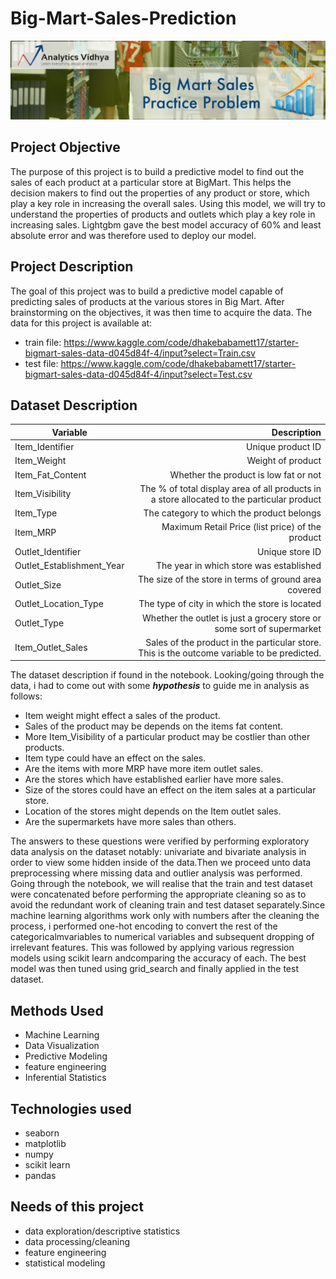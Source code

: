 # Big-Mart-Sales-Prediction
<p align="center">
  <img src="https://github.com/awazbhujel/Big_Mart_Sales_Prediction/blob/main/bignart1-thumbnail-1200x1200.png"  title="hover text">
</p>


## Project Objective
The purpose of this project is to build a predictive model to find out the sales of each product at a particular store at BigMart.
This helps the decision makers to find out the properties of any product or store, which play a key role in increasing the overall sales.
Using this model, we will try to understand the properties of products and outlets which play a key role in increasing sales. Lightgbm gave the 
best model accuracy of 60% and least absolute error and was therefore used to deploy our model.

## Project Description
The goal of this project was to build a predictive model capable of predicting sales of products at the various stores in Big Mart. 
After brainstorming on the objectives, it was then time to acquire the data. The data for this project is available at:
- train file: https://www.kaggle.com/code/dhakebabamett17/starter-bigmart-sales-data-d045d84f-4/input?select=Train.csv
- test file: https://www.kaggle.com/code/dhakebabamett17/starter-bigmart-sales-data-d045d84f-4/input?select=Test.csv

## Dataset Description
| Variable     | Description |
| -----------  | ---: |
|Item_Identifier | Unique product ID|
|Item_Weight | Weight of product|
|Item_Fat_Content | Whether the product is low fat or not|
|Item_Visibility | The % of total display area of all products in a store allocated to the particular product|
|Item_Type | The category to which the product belongs|
|Item_MRP | Maximum Retail Price (list price) of the product|
|Outlet_Identifier | Unique store ID|
|Outlet_Establishment_Year|The year in which store was established|
|Outlet_Size|The size of the store in terms of ground area covered|
|Outlet_Location_Type|The type of city in which the store is located|
|Outlet_Type|Whether the outlet is just a grocery store or some sort of supermarket|
|Item_Outlet_Sales|Sales of the product in the particular store. This is the outcome variable to be predicted.|

The dataset description if found in the notebook.
Looking/going through the data, i had to come out with some ***hypothesis*** to guide me in analysis as follows:
- Item weight might effect a sales of the product.
- Sales of the product may be depends on the items fat content.
- More Item_Visibility of a particular product may be costlier than other products.
- Item type could have an effect on the sales.
- Are the items with more MRP have more item outlet sales.
- Are the stores which have established earlier have more sales.
- Size of the stores could have an effect on the item sales at a particular store.
- Location of the stores might depends on the Item outlet sales.
- Are the supermarkets have more sales than others.

The answers to these questions were verified by performing exploratory data analysis on the dataset notably: univariate and bivariate analysis in order
to view some hidden inside of the data.Then we proceed unto data preprocessing where missing data and outlier analysis was performed. Going through the notebook, we will realise that the train and test dataset were concatenated before performing the appropriate cleaning so as to avoid the redundant work of cleaning train and test dataset separately.Since machine learning algorithms work only with numbers after the cleaning the process, i performed one-hot encoding to convert the rest of the categoricalmvariables to numerical variables and subsequent dropping of irrelevant features. This was followed by applying various regression models using scikit learn andcomparing the accuracy of each. The best model was then tuned using grid_search and finally applied in the test dataset.

## Methods Used
- Machine Learning
- Data Visualization
- Predictive Modeling
- feature engineering
- Inferential Statistics

## Technologies used
- seaborn
- matplotlib
- numpy
- scikit learn
- pandas

## Needs of this project
- data exploration/descriptive statistics
- data processing/cleaning
- feature engineering
- statistical modeling

